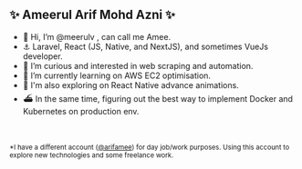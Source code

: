 
## ✨ Ameerul Arif Mohd Azni ✨

- 👋 Hi, I’m @meerulv , can call me Amee.
- ⚓  Laravel, React (JS, Native, and NextJS), and sometimes VueJs developer.
- 👀 I’m curious and interested in web scraping and automation.
- 🌱 I’m currently learning on AWS EC2 optimisation.
- 🚀 I'm also exploring on React Native advance animations.
- ⛴ In the same time, figuring out the best way to implement Docker and Kubernetes on production env.

<br/><br/>
<sup>*I have a different account (<a href="https://github.com/arifamee" target="_blank">@arifamee</a>) for day job/work purposes. Using this account to explore new technologies and some freelance work.</sup>

<!---
- 💞️ I’m looking to collaborate on ...
- 📫 How to reach me ...
--->
